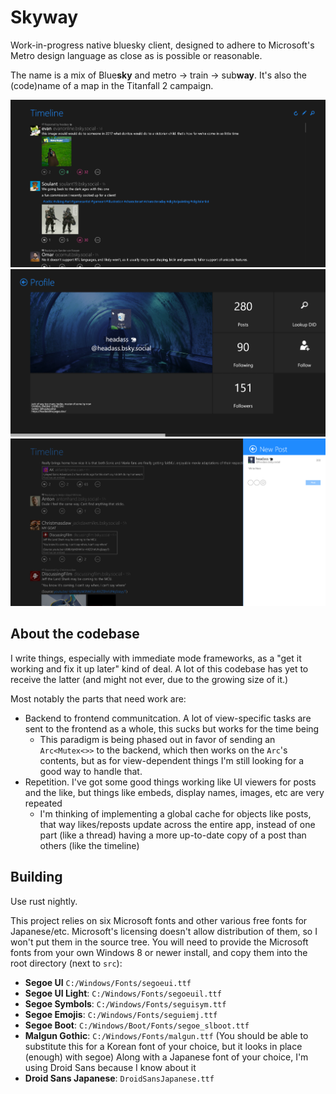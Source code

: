 # Skyway

Work-in-progress native bluesky client, designed to adhere to Microsoft's Metro design language as close as is possible or reasonable.

The name is a mix of Blue**sky** and metro -> train -> sub**way**. It's also the (code)name of a map in the Titanfall 2 campaign.

![timeline](https://github.com/headassbtw/skyway/blob/master/screenshots/timeline.png?raw=true)
![profile](https://github.com/headassbtw/skyway/blob/master/screenshots/profile.png?raw=true)
![composer](https://github.com/headassbtw/skyway/blob/master/screenshots/composer.png?raw=true)

## About the codebase

I write things, especially with immediate mode frameworks, as a "get it working and fix it up later" kind of deal.
A lot of this codebase has yet to receive the latter (and might not ever, due to the growing size of it.)

Most notably the parts that need work are:
- Backend to frontend communitcation. A lot of view-specific tasks are sent to the frontend as a whole, this sucks but works for the time being
  - This paradigm is being phased out in favor of sending an `Arc<Mutex<>>` to the backend, which then works on the `Arc`'s contents,
  	but as for view-dependent things I'm still looking for a good way to handle that.
- Repetition. I've got some good things working like UI viewers for posts and the like, but things like embeds, display names, images, etc are very repeated
  - I'm thinking of implementing a global cache for objects like posts, that way likes/reposts update across the entire app, instead of one part (like a thread) having a more up-to-date copy of a post than others (like the timeline)

## Building

Use rust nightly.

This project relies on six Microsoft fonts and other various free fonts for Japanese/etc.
Microsoft's licensing doesn't allow distribution of them, so I won't put them in the source tree.
You will need to provide the Microsoft fonts from your own Windows 8 or newer install, and copy them into the root directory (next to `src`):
- **Segoe UI** `C:/Windows/Fonts/segoeui.ttf`
- **Segoe UI Light**: `C:/Windows/Fonts/segoeuil.ttf`
- **Segoe Symbols**: `C:/Windows/Fonts/seguisym.ttf`
- **Segoe Emojis**: `C:/Windows/Fonts/seguiemj.ttf`
- **Segoe Boot**: `C:/Windows/Boot/Fonts/segoe_slboot.ttf`
- **Malgun Gothic**: `C:/Windows/Fonts/malgun.ttf` (You should be able to substitute this for a Korean font of your choice, but it looks in place (enough) with segoe)
Along with a Japanese font of your choice, I'm using Droid Sans because I know about it
- **Droid Sans Japanese**: `DroidSansJapanese.ttf`